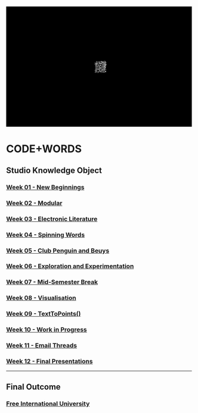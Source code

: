 ![](screen.png)

# CODE+WORDS

## Studio Knowledge Object

### [Week 01 - New Beginnings ](https://fergarundel.github.io/CODE-WORDS/week_01/)
### [Week 02 - Modular](https://fergarundel.github.io/CODE-WORDS/week_02/)
### [Week 03 - Electronic Literature](https://fergarundel.github.io/CODE-WORDS/week_03/)
### [Week 04 - Spinning Words](https://fergarundel.github.io/CODE-WORDS/week_04/)
### [Week 05 - Club Penguin and Beuys](https://fergarundel.github.io/CODE-WORDS/week_05/)
### [Week 06 - Exploration and Experimentation](https://fergarundel.github.io/CODE-WORDS/week_06/)
### [Week 07 - Mid-Semester Break](https://fergarundel.github.io/CODE-WORDS/week_07/)
### [Week 08 - Visualisation](https://fergarundel.github.io/CODE-WORDS/week_08/)
### [Week 09 - TextToPoints()](https://fergarundel.github.io/CODE-WORDS/week_09/)
### [Week 10 - Work in Progress](https://fergarundel.github.io/CODE-WORDS/week_10/)
### [Week 11 - Email Threads](https://fergarundel.github.io/CODE-WORDS/week_11/)
### [Week 12 - Final Presentations](https://fergarundel.github.io/CODE-WORDS/week_12/)
---
## Final Outcome
### [Free International University](https://fergarundel.github.io/CODE-WORDS/week_12/cells_final/)
